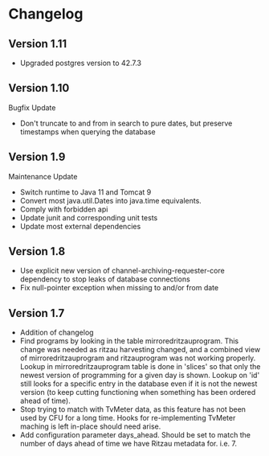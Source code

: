 # Changelog

## Version 1.11
* Upgraded postgres version to 42.7.3

## Version 1.10
Bugfix Update
* Don't truncate to and from in search to pure dates, but preserve timestamps when querying the database


## Version 1.9
Maintenance Update
* Switch runtime to Java 11 and Tomcat 9
* Convert most java.util.Dates into java.time equivalents.
* Comply with forbidden api
* Update junit and corresponding unit tests
* Update most external dependencies

## Version 1.8
* Use explicit new version of channel-archiving-requester-core dependency to stop leaks of database connections
* Fix null-pointer exception when missing to and/or from date

## Version 1.7
* Addition of changelog
* Find programs by looking in the table mirroredritzauprogram. This change was needed as ritzau harvesting changed, and a combined view of mirroredritzauprogram and ritzauprogram was not working properly. Lookup in mirroredritzauprogram table is done in 'slices' so that only the newest version of programming for a given day is shown. Lookup on 'id' still looks for a specific entry in the database even if it is not the newest version (to keep cutting functioning when something has been ordered ahead of time).
* Stop trying to match with TvMeter data, as this feature has not been used by CFU for a long time. Hooks for re-implementing TvMeter maching is left in-place should need arise.
* Add configuration parameter days_ahead. Should be set to match the number of days ahead of time we have Ritzau metadata for. i.e. 7.

